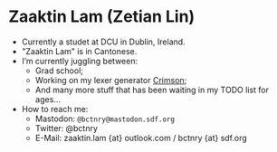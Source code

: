 # Zaaktin Lam (Zetian Lin)

- Currently a studet at DCU in Dublin, Ireland.
- "Zaaktin Lam" is in Cantonese.
- I’m currently juggling between:
  + Grad school;
  + Working on my lexer generator [Crimson](https://github.com/bctnry/Crimson);
  + And many more stuff that has been waiting in my TODO list for ages...
- How to reach me:
  + Mastodon: `@bctnry@mastodon.sdf.org`
  + Twitter: @bctnry
  + E-Mail: zaaktin.lam {at} outlook.com / bctnry {at} sdf.org

<!--
**bctnry/bctnry** is a ✨ _special_ ✨ repository because its `README.md` (this file) appears on your GitHub profile.

Here are some ideas to get you started:

- 🔭 I’m currently working on ...
- 🌱 I’m currently learning ...
- 👯 I’m looking to collaborate on ...
- 🤔 I’m looking for help with ...
- 💬 Ask me about ...
- 📫 How to reach me: ...
- 😄 Pronouns: ...
- ⚡ Fun fact: ...
-->
